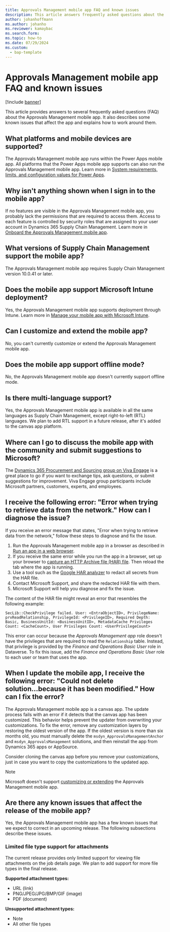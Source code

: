 ```yaml
---
title: Approvals Management mobile app FAQ and known issues
description: This article answers frequently asked questions about the Approvals Management mobile app. It also describes known issues that affect the app and explains how to work around them.
author: johanhoffmann
ms.author: johanho
ms.reviewer: kamaybac
ms.search.form:
ms.topic: how-to
ms.date: 07/29/2024
ms.custom: 
  - bap-template
---
```


# Approvals Management mobile app FAQ and known issues

[!include [banner](../../includes/banner.md)]

This article provides answers to several frequently asked questions (FAQ) about the Approvals Management mobile app. It also describes some known issues that affect the app and explains how to work around them.

## What platforms and mobile devices are supported?

The Approvals Management mobile app runs within the Power Apps mobile app. All platforms that the Power Apps mobile app supports can also run the Approvals Management mobile app. Learn more in [System requirements, limits, and configuration values for Power Apps](/power-apps/limits-and-config).

## Why isn't anything shown when I sign in to the mobile app?

If no features are visible in the Approvals Management mobile app, you probably lack the permissions that are required to access them. Access to each feature is controlled by security roles that are assigned to your user account in Dynamics 365 Supply Chain Management. Learn more in [Onboard the Approvals Management mobile app](developer/onboard-approval-app.md).

## What versions of Supply Chain Management support the mobile app?

The Approvals Management mobile app requires Supply Chain Management version 10.0.41 or later.

## Does the mobile app support Microsoft Intune deployment?

Yes, the Approvals Management mobile app supports deployment through Intune. Learn more in [Manage your mobile app with Microsoft Intune](/power-apps/mobile/intune).

## <a name="customize"></a>Can I customize and extend the mobile app?

No, you can't currently customize or extend the Approvals Management mobile app.

## Does the mobile app support offline mode?

No, the Approvals Management mobile app doesn't currently support offline mode.

## Is there multi-language support?

Yes, the Approvals Management mobile app is available in all the same languages as Supply Chain Management, except right-to-left (RTL) languages. We plan to add RTL support in a future release, after it's added to the canvas app platform.

## Where can I go to discuss the mobile app with the community and submit suggestions to Microsoft?

The [Dynamics 365 Procurement and Sourcing group on Viva Engage](https://www.yammer.com/dynamicsaxfeedbackprograms/#/threads/inGroup?type=in_group&feedId=69010219008&view=all) is a great place to go if you want to exchange tips, ask questions, or submit suggestions for improvement. Viva Engage group participants include Microsoft partners, customers, experts, and employees.

## I receive the following error: "Error when trying to retrieve data from the network." How can I diagnose the issue?

If you receive an error message that states, "Error when trying to retrieve data from the network," follow these steps to diagnose and fix the issue.

1. Run the Approvals Management mobile app in a browser as described in [Run an app in a web browser](/power-apps/user/run-app-browser).
1. If you receive the same error while you run the app in a browser, set up your browser to [capture an HTTP Archive file (HAR) file](/microsoft-edge/devtools-guide-chromium/network/reference#save-all-network-requests-to-a-har-file). Then reload the tab where the app is running.
1. Use a tool such as the [Google HAR analyzer](https://toolbox.googleapps.com/apps/har_analyzer/) to redact all secrets from the HAR file.
1. Contact Microsoft Support, and share the redacted HAR file with them.
1. Microsoft Support will help you diagnose and fix the issue.

The content of the HAR file might reveal an error that resembles the following example:

```text
SecLib::CheckPrivilege failed. User: <EntraObjectID>, PrivilegeName: prvReadRelationship, PrivilegeId: <PrivilegeID>, Required Depth: Basic, BusinessUnitId: <BusinessUnitID>, MetadataCache Privileges Count: <CacheCount>, User Privileges Count: <UserPrivilegeCount>
```

This error can occur because the *Approvals Management app* role doesn't have the privileges that are required to read the `Relationship` table. Instead, that privilege is provided by the *Finance and Operations Basic User* role in Dataverse. To fix this issue, add the *Finance and Operations Basic User* role to each user or team that uses the app.

## When I update the mobile app, I receive the following error: "Could not delete solution...because it has been modified." How can I fix the error?

The Approvals Management mobile app is a canvas app. The update process fails with an error if it detects that the canvas app has been customized. This behavior helps prevent the updater from overwriting your customizations. To fix the error, remove any customization layers by restoring the oldest version of the app. If the oldest version is more than six months old, you must manually delete the `msdyn_ApprovalsManagementAnchor` and `msdyn_ApprovalsManagement` solutions, and then reinstall the app from Dynamics 365 apps or AppSource.

Consider cloning the canvas app before you remove your customizations, just in case you want to copy the customizations to the updated app.

> [!NOTE]
> Microsoft doesn't support [customizing or extending](#customize) the Approvals Management mobile app.

## Are there any known issues that affect the release of the mobile app?

Yes, the Approvals Management mobile app has a few known issues that we expect to correct in an upcoming release. The following subsections describe these issues.

### Limited file type support for attachments

The current release provides only limited support for viewing file attachments on the job details page. We plan to add support for more file types in the final release.

**Supported attachment types:**

- URL (link)
- PNG/JPEG/JPG/BMP/GIF (image)
- PDF (document)

**Unsupported attachment types:**

- Note
- All other file types
